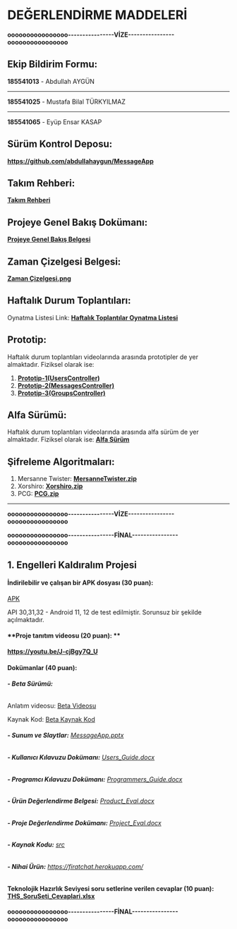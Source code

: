 # DEĞERLENDİRME MADDELERİ

**oooooooooooooooo----------------VİZE----------------oooooooooooooooo**

## Ekip Bildirim Formu:
**185541013** - Abdullah AYGÜN

------------


**185541025** - Mustafa Bilal TÜRKYILMAZ

------------


**185541065** - Eyüp Ensar KASAP
## Sürüm Kontrol Deposu:
**https://github.com/abdullahaygun/MessageApp**
## Takım Rehberi:
**[Takım Rehberi](https://docs.google.com/document/d/1DI29XkOqAbi_z1QsAwWhK8OM3g0ywymv/edit?usp=sharing&ouid=113278678872864919279&rtpof=true&sd=true "Takım Rehberi")**
## Projeye Genel Bakış Dokümanı:
**[Projeye Genel Bakış Belgesi](https://docs.google.com/document/d/1tVOt_v48So_Lc40HWQLUobmYag2CjnY5DMugi0OURYA/edit?usp=sharing "Projeye Genel Bakış Belgesi")**
## Zaman Çizelgesi Belgesi:
**[Zaman Çizelgesi.png](https://drive.google.com/file/d/133_0hTiDL9ULtkLy1w7skzd5G2ZX-0YZ/view?usp=sharing "Zaman Çizelgesi.png")**
## Haftalık Durum Toplantıları:
Oynatma Listesi Link: **[Haftalık Toplantılar Oynatma Listesi](https://youtube.com/playlist?list=PLj5_E8OeYZfhFLDgQHBE27w0qkxCDWQiB "Haftalık Toplantılar Oynatma Listesi")**
## Prototip:
Haftalık durum toplantıları videolarında arasında prototipler de yer almaktadır. Fiziksel olarak ise:
1. **[Prototip-1(UsersController)](https://github.com/abdullahaygun/MessageApp/tree/UsersController "Prototip-1(UsersController)")**
1. **[Prototip-2(MessagesController)](https://github.com/abdullahaygun/MessageApp/tree/MessagesController "Prototip-2(MessagesController)")**
1. **[Prototip-3(GroupsController)](https://github.com/abdullahaygun/MessageApp/tree/GroupsController "Prototip-3(GroupsController)")**

## Alfa Sürümü:
Haftalık durum toplantıları videolarında arasında alfa sürüm de yer almaktadır. 
Fiziksel olarak ise:
**[Alfa Sürüm](https://github.com/abdullahaygun/MessageApp/tree/alfa "Alfa Sürüm")**

## Şifreleme Algoritmaları:
1. Mersanne Twister: **[MersanneTwister.zip](https://drive.google.com/file/d/1bhWQJ3sYlxDmicbJOwBFL3rNBCJ4PofT/view?usp=sharing "MersanneTwister.zip")**
1. Xorshiro: **[Xorshiro.zip](https://drive.google.com/file/d/1-7KVO16JvGBheEbafaRQl1AM3epNPjcR/view?usp=sharing "Xorshiro.zip")**
1. PCG: **[PCG.zip](https://drive.google.com/file/d/1Oodqw9nwP2spTH1g8xwown8wpVEufoQB/view?usp=sharing "PCG.zip")**

------------


**oooooooooooooooo----------------VİZE----------------oooooooooooooooo**

**oooooooooooooooo----------------FİNAL----------------oooooooooooooooo**

## 1. Engelleri Kaldıralım Projesi
#### **İndirilebilir ve çalışan bir APK dosyası (30 puan):**
[APK](https://drive.google.com/file/d/1zGWY9RLBUaQFybPLdAjLrZ4tBMB4IAXS/view?usp=sharing "APK")

API 30,31,32 - Android 11, 12 de test edilmiştir. Sorunsuz bir şekilde açılmaktadır.
#### **Proje tanıtım videosu (20 puan): **
**https://youtu.be/J-cjBgy7Q_U**
#### **Dokümanlar (40 puan):**
###### **- Beta Sürümü:**
Anlatım videosu: [Beta Videosu](https://youtu.be/2LbZlaaEazs "Beta Videosu")

Kaynak Kod: [Beta Kaynak Kod](https://github.com/abdullahaygun/FiratChat "Beta Kaynak Kod")
###### **- Sunum ve Slaytlar:** [MessageApp.pptx](https://docs.google.com/presentation/d/1DxWYk779vOtbBa5lhjN674uCXKz6D-Yr/edit?usp=sharing&ouid=113278678872864919279&rtpof=true&sd=true "MessageApp.pptx")
###### **- Kullanıcı Kılavuzu Dokümanı:** [Users_Guide.docx](https://docs.google.com/document/d/1-5DHOBUAo_TiI_8FEjIzaNaMMhkccL-l/edit?usp=sharing&ouid=113278678872864919279&rtpof=true&sd=true "Users_Guide.docx")
###### **- Programcı Kılavuzu Dokümanı:** [Programmers_Guide.docx](https://docs.google.com/document/d/1-5DHOBUAo_TiI_8FEjIzaNaMMhkccL-l/edit?usp=sharing&ouid=113278678872864919279&rtpof=true&sd=true "Programmers_Guide.docx")
###### **- Ürün Değerlendirme Belgesi:** [Product_Eval.docx](https://docs.google.com/document/d/1m2iMRUfvTKyFthhkDvvoWihmyor0tZK_/edit?usp=sharing&ouid=113278678872864919279&rtpof=true&sd=true "Product_Eval.docx")
###### **- Proje Değerlendirme Dokümanı:** [Project_Eval.docx](https://docs.google.com/document/d/1vVjewmVlY-TG0exvQYqecA3ZPT-DjL7D/edit?usp=sharing&ouid=113278678872864919279&rtpof=true&sd=true "Project_Eval.docx")
###### **- Kaynak Kodu:** [src](https://github.com/abdullahaygun/FiratChat "src")
###### **- Nihai Ürün:** https://firatchat.herokuapp.com/
#### **Teknolojik Hazırlık Seviyesi soru setlerine verilen cevaplar (10 puan):** [THS_SoruSeti_Cevaplari.xlsx](https://docs.google.com/spreadsheets/d/1JPWCeT5D823qkHBZ41UlAX6j8dRjF29A/edit?usp=sharing&ouid=113278678872864919279&rtpof=true&sd=true "THS_SoruSeti_Cevaplari.xlsx")

**oooooooooooooooo----------------FİNAL----------------oooooooooooooooo**
